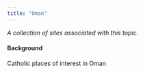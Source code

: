 ```yaml
---
title: "Oman"
---
```



*A collection of sites associated with this topic.*

#### Background

Catholic places of interest in Oman


